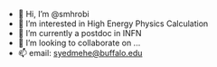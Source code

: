 - 👋 Hi, I’m @smhrobi
- 👀 I’m interested in High Energy Physics Calculation
- 🌱 I’m currently a postdoc in INFN
- 💞️ I’m looking to collaborate on ...
- 📫 email: syedmehe@buffalo.edu

<!---
smhrobi/smhrobi is a ✨ special ✨ repository because its `README.md` (this file) appears on your GitHub profile.
You can click the Preview link to take a look at your changes.
--->
